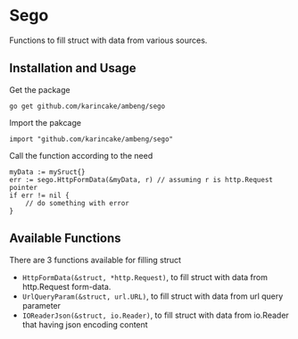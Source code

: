 # Sego
Functions to fill struct with data from various sources.

## Installation and Usage
Get the package

`go get github.com/karincake/ambeng/sego`

Import the pakcage

`import "github.com/karincake/ambeng/sego"`

Call the function according to the need

```
myData := mySruct{}
err := sego.HttpFormData(&myData, r) // assuming r is http.Request pointer
if err != nil {
    // do something with error
}
```

## Available Functions
There are 3 functions available for filling struct
- `HttpFormData(&struct, *http.Request)`, to fill struct with data from http.Request form-data.
- `UrlQueryParam(&struct, url.URL)`, to fill struct with data from url query parameter
- `IOReaderJson(&struct, io.Reader)`, to fill struct with data from io.Reader that having json encoding content
